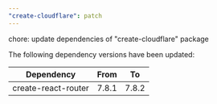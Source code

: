 ```yaml
---
"create-cloudflare": patch
---
```


chore: update dependencies of "create-cloudflare" package

The following dependency versions have been updated:

| Dependency          | From  | To    |
| ------------------- | ----- | ----- |
| create-react-router | 7.8.1 | 7.8.2 |
